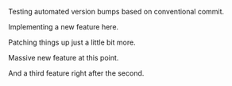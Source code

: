 Testing automated version bumps based on conventional commit.

Implementing a new feature here.

Patching things up just a little bit more.

Massive new feature at this point.

And a third feature right after the second. 